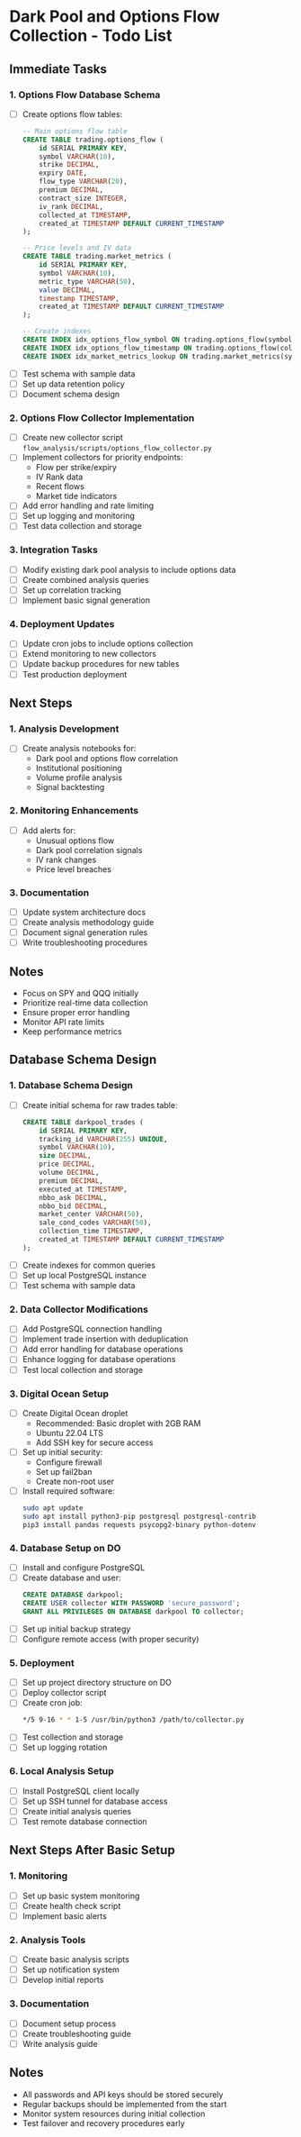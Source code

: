 # Dark Pool and Options Flow Collection - Todo List

## Immediate Tasks

### 1. Options Flow Database Schema
- [ ] Create options flow tables:
  ```sql
  -- Main options flow table
  CREATE TABLE trading.options_flow (
      id SERIAL PRIMARY KEY,
      symbol VARCHAR(10),
      strike DECIMAL,
      expiry DATE,
      flow_type VARCHAR(20),
      premium DECIMAL,
      contract_size INTEGER,
      iv_rank DECIMAL,
      collected_at TIMESTAMP,
      created_at TIMESTAMP DEFAULT CURRENT_TIMESTAMP
  );

  -- Price levels and IV data
  CREATE TABLE trading.market_metrics (
      id SERIAL PRIMARY KEY,
      symbol VARCHAR(10),
      metric_type VARCHAR(50),
      value DECIMAL,
      timestamp TIMESTAMP,
      created_at TIMESTAMP DEFAULT CURRENT_TIMESTAMP
  );

  -- Create indexes
  CREATE INDEX idx_options_flow_symbol ON trading.options_flow(symbol);
  CREATE INDEX idx_options_flow_timestamp ON trading.options_flow(collected_at);
  CREATE INDEX idx_market_metrics_lookup ON trading.market_metrics(symbol, metric_type, timestamp);
  ```
- [ ] Test schema with sample data
- [ ] Set up data retention policy
- [ ] Document schema design

### 2. Options Flow Collector Implementation
- [ ] Create new collector script `flow_analysis/scripts/options_flow_collector.py`
- [ ] Implement collectors for priority endpoints:
  - Flow per strike/expiry
  - IV Rank data
  - Recent flows
  - Market tide indicators
- [ ] Add error handling and rate limiting
- [ ] Set up logging and monitoring
- [ ] Test data collection and storage

### 3. Integration Tasks
- [ ] Modify existing dark pool analysis to include options data
- [ ] Create combined analysis queries
- [ ] Set up correlation tracking
- [ ] Implement basic signal generation

### 4. Deployment Updates
- [ ] Update cron jobs to include options collection
- [ ] Extend monitoring to new collectors
- [ ] Update backup procedures for new tables
- [ ] Test production deployment

## Next Steps

### 1. Analysis Development
- [ ] Create analysis notebooks for:
  - Dark pool and options flow correlation
  - Institutional positioning
  - Volume profile analysis
  - Signal backtesting

### 2. Monitoring Enhancements
- [ ] Add alerts for:
  - Unusual options flow
  - Dark pool correlation signals
  - IV rank changes
  - Price level breaches

### 3. Documentation
- [ ] Update system architecture docs
- [ ] Create analysis methodology guide
- [ ] Document signal generation rules
- [ ] Write troubleshooting procedures

## Notes
- Focus on SPY and QQQ initially
- Prioritize real-time data collection
- Ensure proper error handling
- Monitor API rate limits
- Keep performance metrics

## Database Schema Design

### 1. Database Schema Design
- [ ] Create initial schema for raw trades table:
  ```sql
  CREATE TABLE darkpool_trades (
      id SERIAL PRIMARY KEY,
      tracking_id VARCHAR(255) UNIQUE,
      symbol VARCHAR(10),
      size DECIMAL,
      price DECIMAL,
      volume DECIMAL,
      premium DECIMAL,
      executed_at TIMESTAMP,
      nbbo_ask DECIMAL,
      nbbo_bid DECIMAL,
      market_center VARCHAR(50),
      sale_cond_codes VARCHAR(50),
      collection_time TIMESTAMP,
      created_at TIMESTAMP DEFAULT CURRENT_TIMESTAMP
  );
  ```
- [ ] Create indexes for common queries
- [ ] Set up local PostgreSQL instance
- [ ] Test schema with sample data

### 2. Data Collector Modifications
- [ ] Add PostgreSQL connection handling
- [ ] Implement trade insertion with deduplication
- [ ] Add error handling for database operations
- [ ] Enhance logging for database operations
- [ ] Test local collection and storage

### 3. Digital Ocean Setup
- [ ] Create Digital Ocean droplet
  - Recommended: Basic droplet with 2GB RAM
  - Ubuntu 22.04 LTS
  - Add SSH key for secure access
- [ ] Set up initial security:
  - Configure firewall
  - Set up fail2ban
  - Create non-root user
- [ ] Install required software:
  ```bash
  sudo apt update
  sudo apt install python3-pip postgresql postgresql-contrib
  pip3 install pandas requests psycopg2-binary python-dotenv
  ```

### 4. Database Setup on DO
- [ ] Install and configure PostgreSQL
- [ ] Create database and user:
  ```sql
  CREATE DATABASE darkpool;
  CREATE USER collector WITH PASSWORD 'secure_password';
  GRANT ALL PRIVILEGES ON DATABASE darkpool TO collector;
  ```
- [ ] Set up initial backup strategy
- [ ] Configure remote access (with proper security)

### 5. Deployment
- [ ] Set up project directory structure on DO
- [ ] Deploy collector script
- [ ] Create cron job:
  ```bash
  */5 9-16 * * 1-5 /usr/bin/python3 /path/to/collector.py
  ```
- [ ] Test collection and storage
- [ ] Set up logging rotation

### 6. Local Analysis Setup
- [ ] Install PostgreSQL client locally
- [ ] Set up SSH tunnel for database access
- [ ] Create initial analysis queries
- [ ] Test remote database connection

## Next Steps After Basic Setup

### 1. Monitoring
- [ ] Set up basic system monitoring
- [ ] Create health check script
- [ ] Implement basic alerts

### 2. Analysis Tools
- [ ] Create basic analysis scripts
- [ ] Set up notification system
- [ ] Develop initial reports

### 3. Documentation
- [ ] Document setup process
- [ ] Create troubleshooting guide
- [ ] Write analysis guide

## Notes
- All passwords and API keys should be stored securely
- Regular backups should be implemented from the start
- Monitor system resources during initial collection
- Test failover and recovery procedures early 